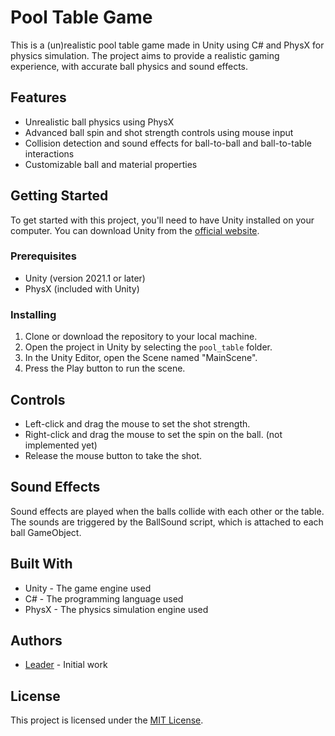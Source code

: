 # Pool Table Game

This is a (un)realistic pool table game made in Unity using C# and PhysX for physics simulation. The project aims to provide a realistic gaming experience, with accurate ball physics and sound effects.

## Features

- Unrealistic ball physics using PhysX
- Advanced ball spin and shot strength controls using mouse input
- Collision detection and sound effects for ball-to-ball and ball-to-table interactions
- Customizable ball and material properties

## Getting Started

To get started with this project, you'll need to have Unity installed on your computer. You can download Unity from the [official website](https://unity.com/).

### Prerequisites

- Unity (version 2021.1 or later)
- PhysX (included with Unity)

### Installing

1. Clone or download the repository to your local machine.
2. Open the project in Unity by selecting the `pool_table` folder.
3. In the Unity Editor, open the Scene named "MainScene".
4. Press the Play button to run the scene.

## Controls

- Left-click and drag the mouse to set the shot strength.
- Right-click and drag the mouse to set the spin on the ball. (not implemented yet)
- Release the mouse button to take the shot.

## Sound Effects

Sound effects are played when the balls collide with each other or the table. The sounds are triggered by the BallSound script, which is attached to each ball GameObject.

## Built With

- Unity - The game engine used
- C# - The programming language used
- PhysX - The physics simulation engine used

## Authors

- [Leader](https://github.com/LeaderGRL) - Initial work

## License

This project is licensed under the [MIT License](LICENSE.md).

